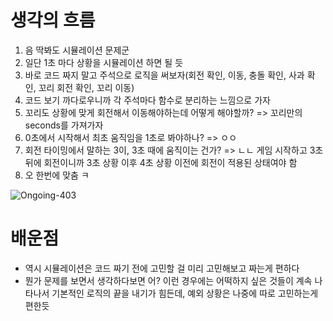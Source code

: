 # 생각의 흐름
1. 음 딱봐도 시뮬레이션 문제군
2. 일단 1초 마다 상황을 시뮬레이션 하면 될 듯
3. 바로 코드 짜지 말고 주석으로 로직을 써보자(회전 확인, 이동, 충돌 확인, 사과 확인, 꼬리 회전 확인, 꼬리 이동)
4. 코드 보기 까다로우니까 각 주석마다 함수로 분리하는 느낌으로 가자
5. 꼬리도 상황에 맞게 회전해서 이동해야하는데 어떻게 해야할까? => 꼬리만의 seconds를 가져가자
6. 0초에서 시작해서 최초 움직임을 1초로 봐야하나? => ㅇㅇ
7. 회전 타이밍에서 말하는 3이, 3초 때에 움직이는 건가? => ㄴㄴ 게임 시작하고 3초 뒤에 회전이니까 3초 상황 이후 4초 상황 이전에 회전이 적용된 상태여야 함
8. 오 한번에 맞춤 ㅋ

![Ongoing-403](https://github.com/user-attachments/assets/ee65e2e4-f077-436f-9400-91fbc087086e)

# 배운점
- 역시 시뮬레이션은 코드 짜기 전에 고민할 걸 미리 고민해보고 짜는게 편하다
- 뭔가 문제를 보면서 생각하다보면 어? 이런 경우에는 어떡하지 싶은 것들이 계속 나타나서 기본적인 로직의 끝을 내기가 힘든데, 예외 상황은 나중에 따로 고민하는게 편한듯
